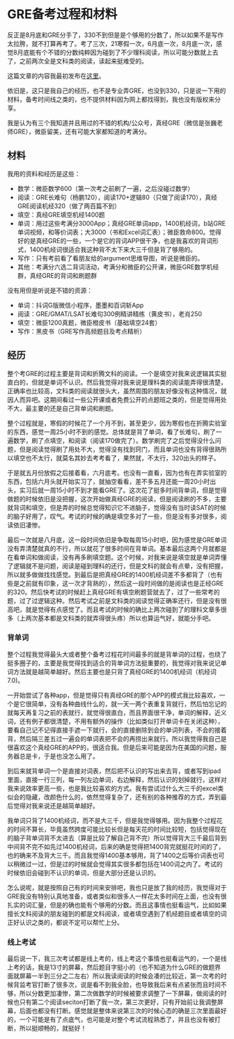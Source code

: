 # GRE备考过程和材料

反正是8月底和GRE分手了，330不到但是是个够用的分数了，所以如果不是写作太拉胯，就不打算再考了。考了三次，21寒假一次，6月底一次，8月底一次，感觉8月底能有个不错的分数纯粹因为碰到了不少理科阅读，所以可能分数就上去了，之前两次全是文科类的阅读，读起来挺难受的。

这篇文章的内容我最初发布在[这里](https://zhuanlan.zhihu.com/p/407645455)。

依旧是，这只是我自己的经历，也不是专业弄GRE，也没到330，只是说一下用的材料，备考时间线之类的，也不提供材料因为网上都找得到，我也没有版权来分享。

我是认为有三个我知道并且用过的不错的机构/公众号，真经GRE（微信是张巍老师GRE），微臣留美，还有可能大家都知道的考满分。

## 材料

我用的资料和经历是这些：

* 数学：微臣数学600（第一次考之前刷了一遍，之后没碰过数学）
* 阅读：GRE长难句（杨鹏120），阅读170+逻辑80（只做了阅读170），真经GRE阅读机经320（做了两百篇不到）
* 填空：真经GRE填空机经1400题
* 单词：用过这些考满分3000App；真经GRE单词app，1400机经词，b站GRE单词视频，和等价词表；大3000（书和Excel词汇表）；微臣救命800。觉得好的是真经GRE的一些，一个是它的背词APP很干净，也是我喜欢的背词形式，1400机经词很适合我这种背不太下来大三千但是背了够用的。
* 写作：只有考前看了看朋友给的argument思维导图，听说是微臣的。
* 其他：考满分六选二背词活动，考满分和微臣的公开课，微臣GRE数学机经群，真经GRE的背词和刷题群

没有用但是听说是不错的资源：

* 单词：抖词G版微信小程序，墨墨和百词斩App
* 阅读：GRE/GMAT/LSAT长难句300例精讲精练（黄皮书），老肖250
* 填空：微臣1200真题，微臣橙皮书（基础填空24套）
* 写作：黑皮书（GRE写作高频题目及考点精析）

## 经历

整个考GRE的过程主要是背词和折腾文科的阅读。一个是填空对我来说逻辑其实挺直白的，但就是单词不认识。然后我觉得对我来说是理科类的阅读能弄得很清楚，正确率也比较高，文科类的阅读就很头大，虽然周围的朋友好像没有这种情况，就因人而异吧。这期间看过一些公开课或者免费公开的点题班之类的，但是觉得用处不大，最主要的还是自己背单词和刷题。

整个过程就是，寒假的时候花了一个月不到，甚至更少，因为寒假也在折腾实验室的东西，感觉一周25小时不到的感觉。总体就是背了单词，看了长难句，刷了一遍数学，刷了点填空，和阅读（阅读170做完了）。数学刷完了之后觉得没什么问题，但是阅读觉得刷了用处不大，觉得没有找到窍门，而且单词也没有背得很熟所以填空也不太行，就莫名其妙去考考看了，果然就，不太行，320出头的样子。

于是就五月份放假之后接着看，六月底考。也没有一直看，因为也有在弄实验室的东西，包括六月头就开始实习了，就抽空看看，差不多五月还能一周20小时出头，实习后就一周15小时不到才能看GRE了。这次花了挺多时间背单词，但是觉得做题的时候依旧是没把握，这次开始做真经GRE的阅读，但是阅读刷的不多，主要就背词和填空，但是弄的时候总觉得知识它不进脑子，觉得没有当时读SAT的时候的脑子好用了，叹气。考试的时候的确是填空多对了一些，但是没有多对很多，阅读依旧凄惨。

最后一次就是八月底，这一段时间依旧是争取每周15小时吧，因为感觉是GRE单词没有弄清楚就真的不行，所以就花了很多时间在背单词。基本最后这两个月就都是在看单词和做阅读，没有再多刷填空题。这个时候，对我来说是填空就是单词弄懂了逻辑就不是问题，阅读是碰到理科的还行，但是文科的就会有点晕，没有把握，所以就多做做找找感觉。到最后是把真经GRE的1400机经词差不多都背了（也有些是之前就有印象，这一次才背熟的），然后这一段时间做的是阅读也是正经GRE的320。然后快考试的时候赶上真经GRE有填空刷题营就去了，过了一些常考的题，过了过逻辑这种。然后考试之前是文科类的阅读觉得正确率还行，但是没有很高吧，就是觉得有点感觉了。而且考试的时候的确比上两次碰到了的理科文章多很多（上两次基本都是文科类的就弄得很头疼）所以也算运气好，就能分手吧。

### 背单词

整个过程我觉得最头大或者整个备考过程花时间最多的就是背单词的过程，也绕了挺多圈子的，主要是我觉得找到适合的背单词方法挺重要的，我觉得对我来说记单词方法就是越简单越好。然后主要也是只背了真经GRE的1400机经词（机经词7.0\)。

一开始尝试了各种app，但是觉得只有真经GRE的那个APP的模式我比较喜欢，一个是它很简单，没有各种曲线什么的，就一天一两个表重复背就行，然后怕忘记的就每天再复习之前的表就行，就觉得很直白，而且界面很干净，单词的解释，近义词，还有例子都很清楚，不用有额外的操作（比如类似打开单词卡在关闭这种），要看自己记不记得直接手遮一下就行，会的直接删除到会的单词列表，不会的接着背，然后隔三差五过一遍会的单词表把不会的再捞出来就行。所以我觉得我自己是很喜欢这个真经GRE的APP的，很适合我。但是后来可能是因为在美国的问题，服务器总是卡，于是也没怎么用了。

到后来就背单词一个是直接对词表，然后把不认识的写出来去背，或者写到ipad里面，直接一行三列，每一列左边单词，右边解释，然后认识的划掉就行，这样对我来说效率更高一些，也是我比较喜欢的方式。我有尝试过什么大三千的excel类似会的隐藏，改颜色什么的，依然觉得复杂了，还有别的各种推荐的方式，弄到最后觉得对我来说还是越简单越好。

我单词只背了1400机经词，而不是大三千，但是我觉得够用。因为我整个过程花的时间不算长，毕竟虽然跨度可能比较长但是每天花的时间比较短，包括觉得现在的脑子背单词背不太进去（算是比较了解自己背不完）所以觉得背大三千最后背到中间背不完不如先过1400机经词，后来的确是觉得把1400背完就挺花时间的了，也的确来不及背大三千。而且我觉得1400基本够用，背了1400之后等价词表也可以稍微过一过，但是过的时候就会觉得其实很多都包括在1400词之内了。考试的时候依旧会碰到不认识的单词，但是大部分还是认识的。

怎么说呢，就是按照自己有的时间来安排吧，我也只是放了我的经历，我觉得对于GRE我没有特别认真地准备，或者类似和很多人一样花太多时间在上面，也没有很扎实的词汇量，但是的确也能有个够用的分数。而且这事情也挺看运气，比如如果擅长文科阅读的朋友碰到的都是文科阅读，或者填空遇到了机经题目或者填空的词正好认识之类的，都说不定可以帮忙上分。

### 线上考试

最后说一下，我三次考试都是线上考的，线上考这个事情也挺看运气的，一个是线上考的话，我是13寸的屏幕，然后题目字挺小的（也不知道为什么GRE的做题界面就屏幕一半到三分之二左右）所以我读阅读的时候会凑的比较近，第一次考的时候背监考官打断了很多次，说是看不到我全脸，也导致我后来有点紧张而且时间不够，所以分数更加凄惨，第二次做数学的时候被要求调整了一下屏幕，做阅读的时候也只有第二个阅读seciton打断了我一次，第三次更好，只有开始前让我调整屏幕，后面也都没有打断。感觉就是整体来说第三次的时候心态的确是三次里面最好的，一个可能是有了点底气，也可能是对整个考试流程熟悉了，并且也没有被打断，所以挺顺畅的，就挺好！  



